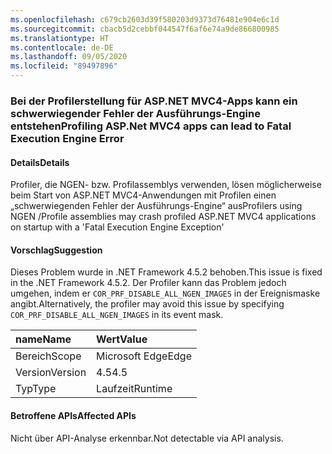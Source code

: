 ```yaml
---
ms.openlocfilehash: c679cb2603d39f580203d9373d76481e904e6c1d
ms.sourcegitcommit: cbacb5d2cebbf044547f6af6e74a9de866800985
ms.translationtype: HT
ms.contentlocale: de-DE
ms.lasthandoff: 09/05/2020
ms.locfileid: "89497896"
---
```

### <a name="profiling-aspnet-mvc4-apps-can-lead-to-fatal-execution-engine-error"></a><span data-ttu-id="1b562-101">Bei der Profilerstellung für ASP.NET MVC4-Apps kann ein schwerwiegender Fehler der Ausführungs-Engine entstehen</span><span class="sxs-lookup"><span data-stu-id="1b562-101">Profiling ASP.Net MVC4 apps can lead to Fatal Execution Engine Error</span></span>

#### <a name="details"></a><span data-ttu-id="1b562-102">Details</span><span class="sxs-lookup"><span data-stu-id="1b562-102">Details</span></span>

<span data-ttu-id="1b562-103">Profiler, die NGEN- bzw. Profilassemblys verwenden, lösen möglicherweise beim Start von ASP.NET MVC4-Anwendungen mit Profilen einen „schwerwiegenden Fehler der Ausführungs-Engine“ aus</span><span class="sxs-lookup"><span data-stu-id="1b562-103">Profilers using NGEN /Profile assemblies may crash profiled ASP.NET MVC4 applications on startup with a 'Fatal Execution Engine Exception'</span></span>

#### <a name="suggestion"></a><span data-ttu-id="1b562-104">Vorschlag</span><span class="sxs-lookup"><span data-stu-id="1b562-104">Suggestion</span></span>

<span data-ttu-id="1b562-105">Dieses Problem wurde in .NET Framework 4.5.2 behoben.</span><span class="sxs-lookup"><span data-stu-id="1b562-105">This issue is fixed in the .NET Framework 4.5.2.</span></span> <span data-ttu-id="1b562-106">Der Profiler kann das Problem jedoch umgehen, indem er <code>COR_PRF_DISABLE_ALL_NGEN_IMAGES</code> in der Ereignismaske angibt.</span><span class="sxs-lookup"><span data-stu-id="1b562-106">Alternatively, the profiler may avoid this issue by specifying <code>COR_PRF_DISABLE_ALL_NGEN_IMAGES</code> in its event mask.</span></span>

| <span data-ttu-id="1b562-107">name</span><span class="sxs-lookup"><span data-stu-id="1b562-107">Name</span></span>    | <span data-ttu-id="1b562-108">Wert</span><span class="sxs-lookup"><span data-stu-id="1b562-108">Value</span></span>       |
|:--------|:------------|
| <span data-ttu-id="1b562-109">Bereich</span><span class="sxs-lookup"><span data-stu-id="1b562-109">Scope</span></span>   |<span data-ttu-id="1b562-110">Microsoft Edge</span><span class="sxs-lookup"><span data-stu-id="1b562-110">Edge</span></span>|
|<span data-ttu-id="1b562-111">Version</span><span class="sxs-lookup"><span data-stu-id="1b562-111">Version</span></span>|<span data-ttu-id="1b562-112">4.5</span><span class="sxs-lookup"><span data-stu-id="1b562-112">4.5</span></span>|
|<span data-ttu-id="1b562-113">Typ</span><span class="sxs-lookup"><span data-stu-id="1b562-113">Type</span></span>|<span data-ttu-id="1b562-114">Laufzeit</span><span class="sxs-lookup"><span data-stu-id="1b562-114">Runtime</span></span>|

#### <a name="affected-apis"></a><span data-ttu-id="1b562-115">Betroffene APIs</span><span class="sxs-lookup"><span data-stu-id="1b562-115">Affected APIs</span></span>

<span data-ttu-id="1b562-116">Nicht über API-Analyse erkennbar.</span><span class="sxs-lookup"><span data-stu-id="1b562-116">Not detectable via API analysis.</span></span>

<!--

#### Affected APIs

Not detectable via API analysis.

-->
